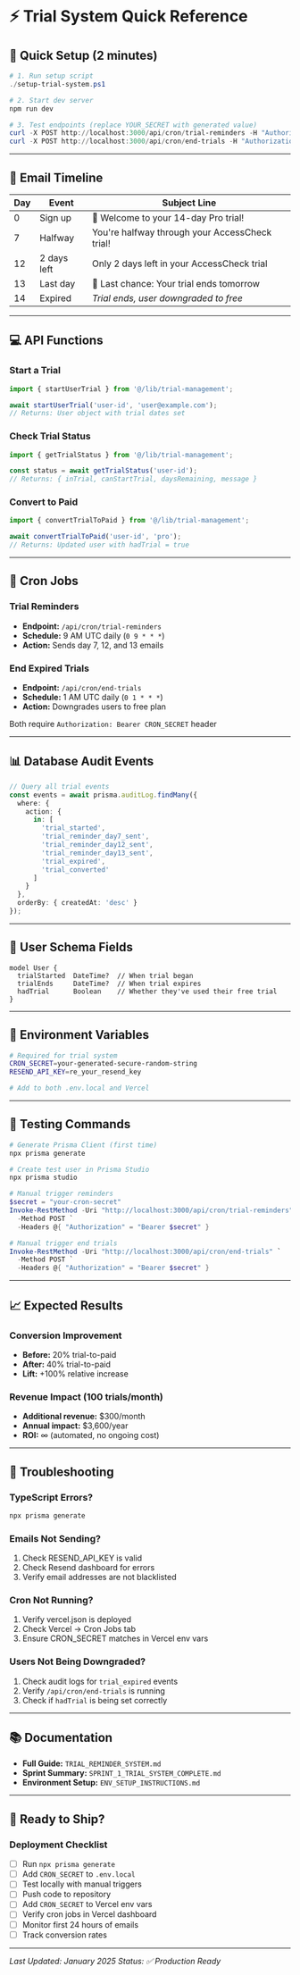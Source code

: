 # ⚡ Trial System Quick Reference

## 🚀 Quick Setup (2 minutes)

```powershell
# 1. Run setup script
./setup-trial-system.ps1

# 2. Start dev server
npm run dev

# 3. Test endpoints (replace YOUR_SECRET with generated value)
curl -X POST http://localhost:3000/api/cron/trial-reminders -H "Authorization: Bearer YOUR_SECRET"
curl -X POST http://localhost:3000/api/cron/end-trials -H "Authorization: Bearer YOUR_SECRET"
```

---

## 📧 Email Timeline

| Day | Event | Subject Line |
|-----|-------|-------------|
| 0 | Sign up | 🎉 Welcome to your 14-day Pro trial! |
| 7 | Halfway | You're halfway through your AccessCheck trial! |
| 12 | 2 days left | Only 2 days left in your AccessCheck trial |
| 13 | Last day | 🚨 Last chance: Your trial ends tomorrow |
| 14 | Expired | *Trial ends, user downgraded to free* |

---

## 💻 API Functions

### Start a Trial
```typescript
import { startUserTrial } from '@/lib/trial-management';

await startUserTrial('user-id', 'user@example.com');
// Returns: User object with trial dates set
```

### Check Trial Status
```typescript
import { getTrialStatus } from '@/lib/trial-management';

const status = await getTrialStatus('user-id');
// Returns: { inTrial, canStartTrial, daysRemaining, message }
```

### Convert to Paid
```typescript
import { convertTrialToPaid } from '@/lib/trial-management';

await convertTrialToPaid('user-id', 'pro');
// Returns: Updated user with hadTrial = true
```

---

## 🔧 Cron Jobs

### Trial Reminders
- **Endpoint:** `/api/cron/trial-reminders`
- **Schedule:** 9 AM UTC daily (`0 9 * * *`)
- **Action:** Sends day 7, 12, and 13 emails

### End Expired Trials
- **Endpoint:** `/api/cron/end-trials`
- **Schedule:** 1 AM UTC daily (`0 1 * * *`)
- **Action:** Downgrades users to free plan

Both require `Authorization: Bearer CRON_SECRET` header

---

## 📊 Database Audit Events

```typescript
// Query all trial events
const events = await prisma.auditLog.findMany({
  where: {
    action: {
      in: [
        'trial_started',
        'trial_reminder_day7_sent',
        'trial_reminder_day12_sent',
        'trial_reminder_day13_sent',
        'trial_expired',
        'trial_converted'
      ]
    }
  },
  orderBy: { createdAt: 'desc' }
});
```

---

## 🎯 User Schema Fields

```prisma
model User {
  trialStarted  DateTime?  // When trial began
  trialEnds     DateTime?  // When trial expires
  hadTrial      Boolean    // Whether they've used their free trial
}
```

---

## 🔐 Environment Variables

```bash
# Required for trial system
CRON_SECRET=your-generated-secure-random-string
RESEND_API_KEY=re_your_resend_key

# Add to both .env.local and Vercel
```

---

## 🧪 Testing Commands

```powershell
# Generate Prisma Client (first time)
npx prisma generate

# Create test user in Prisma Studio
npx prisma studio

# Manual trigger reminders
$secret = "your-cron-secret"
Invoke-RestMethod -Uri "http://localhost:3000/api/cron/trial-reminders" `
  -Method POST `
  -Headers @{ "Authorization" = "Bearer $secret" }

# Manual trigger end trials
Invoke-RestMethod -Uri "http://localhost:3000/api/cron/end-trials" `
  -Method POST `
  -Headers @{ "Authorization" = "Bearer $secret" }
```

---

## 📈 Expected Results

### Conversion Improvement
- **Before:** 20% trial-to-paid
- **After:** 40% trial-to-paid
- **Lift:** +100% relative increase

### Revenue Impact (100 trials/month)
- **Additional revenue:** $300/month
- **Annual impact:** $3,600/year
- **ROI:** ∞ (automated, no ongoing cost)

---

## 🐛 Troubleshooting

### TypeScript Errors?
```bash
npx prisma generate
```

### Emails Not Sending?
1. Check RESEND_API_KEY is valid
2. Check Resend dashboard for errors
3. Verify email addresses are not blacklisted

### Cron Not Running?
1. Verify vercel.json is deployed
2. Check Vercel → Cron Jobs tab
3. Ensure CRON_SECRET matches in Vercel env vars

### Users Not Being Downgraded?
1. Check audit logs for `trial_expired` events
2. Verify `/api/cron/end-trials` is running
3. Check if `hadTrial` is being set correctly

---

## 📚 Documentation

- **Full Guide:** `TRIAL_REMINDER_SYSTEM.md`
- **Sprint Summary:** `SPRINT_1_TRIAL_SYSTEM_COMPLETE.md`
- **Environment Setup:** `ENV_SETUP_INSTRUCTIONS.md`

---

## 🎉 Ready to Ship?

### Deployment Checklist
- [ ] Run `npx prisma generate`
- [ ] Add `CRON_SECRET` to `.env.local`
- [ ] Test locally with manual triggers
- [ ] Push code to repository
- [ ] Add `CRON_SECRET` to Vercel env vars
- [ ] Verify cron jobs in Vercel dashboard
- [ ] Monitor first 24 hours of emails
- [ ] Track conversion rates

---

*Last Updated: January 2025*
*Status: ✅ Production Ready*
